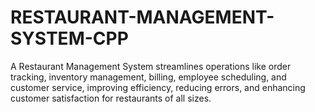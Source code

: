 # RESTAURANT-MANAGEMENT-SYSTEM-CPP
A Restaurant Management System streamlines operations like order tracking, inventory management, billing, employee scheduling, and customer service, improving efficiency, reducing errors, and enhancing customer satisfaction for restaurants of all sizes.

